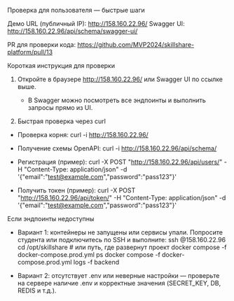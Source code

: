 Проверка для пользователя — быстрые шаги

Демо URL (публичный IP): http://158.160.22.96/
Swagger UI: http://158.160.22.96/api/schema/swagger-ui/

PR для проверки кода: https://github.com/MVP2024/skillshare-platform/pull/13

Короткая инструкция для проверки

1) Откройте в браузере http://158.160.22.96/ или Swagger UI по ссылке выше.
   - В Swagger можно посмотреть все эндпоинты и выполнить запросы прямо из UI.

2) Быстрая проверка через curl

- Проверка корня:
  curl -i http://158.160.22.96/

- Получение схемы OpenAPI:
  curl -i http://158.160.22.96/api/schema/

- Регистрация (пример):
  curl -X POST "http://158.160.22.96/api/users/" -H "Content-Type: application/json" -d '{"email":"test@example.com","password":"pass123"}'

- Получить токен (пример):
  curl -X POST "http://158.160.22.96/api/token/" -H "Content-Type: application/json" -d '{"email":"test@example.com","password":"pass123"}'

Если эндпоинты недоступны

- Вариант 1: контейнеры не запущены или сервисы упали. Попросите студента или подключитесь по SSH и выполните:
  ssh <user>@158.160.22.96
  cd /opt/skillshare  # или путь, где развернут проект
  docker compose -f docker-compose.prod.yml ps
  docker compose -f docker-compose.prod.yml logs -f backend

- Вариант 2: отсутствует .env или неверные настройки — проверьте на сервере наличие .env и корректные значения (SECRET_KEY, DB, REDIS и т.д.).

